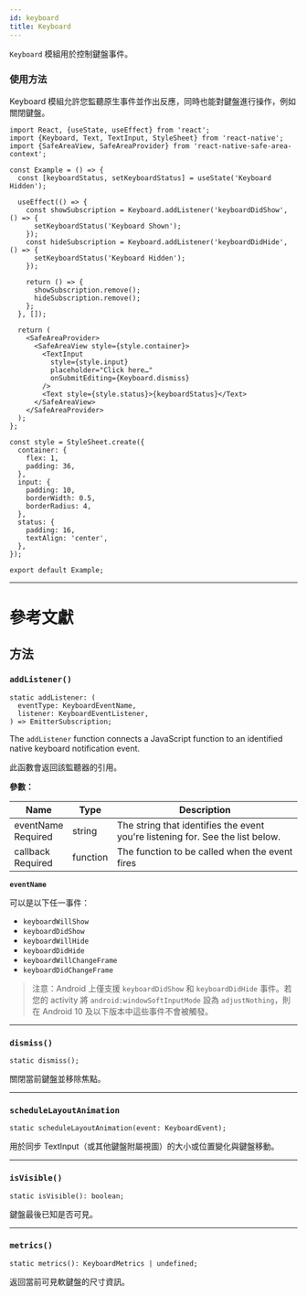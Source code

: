 ```yaml
---
id: keyboard
title: Keyboard
---
```


`Keyboard` 模組用於控制鍵盤事件。

### 使用方法

Keyboard 模組允許您監聽原生事件並作出反應，同時也能對鍵盤進行操作，例如關閉鍵盤。

```SnackPlayer name=Keyboard%20Example&supportedPlatforms=ios,android
import React, {useState, useEffect} from 'react';
import {Keyboard, Text, TextInput, StyleSheet} from 'react-native';
import {SafeAreaView, SafeAreaProvider} from 'react-native-safe-area-context';

const Example = () => {
  const [keyboardStatus, setKeyboardStatus] = useState('Keyboard Hidden');

  useEffect(() => {
    const showSubscription = Keyboard.addListener('keyboardDidShow', () => {
      setKeyboardStatus('Keyboard Shown');
    });
    const hideSubscription = Keyboard.addListener('keyboardDidHide', () => {
      setKeyboardStatus('Keyboard Hidden');
    });

    return () => {
      showSubscription.remove();
      hideSubscription.remove();
    };
  }, []);

  return (
    <SafeAreaProvider>
      <SafeAreaView style={style.container}>
        <TextInput
          style={style.input}
          placeholder="Click here…"
          onSubmitEditing={Keyboard.dismiss}
        />
        <Text style={style.status}>{keyboardStatus}</Text>
      </SafeAreaView>
    </SafeAreaProvider>
  );
};

const style = StyleSheet.create({
  container: {
    flex: 1,
    padding: 36,
  },
  input: {
    padding: 10,
    borderWidth: 0.5,
    borderRadius: 4,
  },
  status: {
    padding: 16,
    textAlign: 'center',
  },
});

export default Example;
```

---

# 參考文獻

## 方法

### `addListener()`

```tsx
static addListener: (
  eventType: KeyboardEventName,
  listener: KeyboardEventListener,
) => EmitterSubscription;
```

The `addListener` function connects a JavaScript function to an identified native keyboard notification event.

此函數會返回該監聽器的引用。

**參數：**

| Name                                                                     | Type     | Description                                                                    |
| ------------------------------------------------------------------------ | -------- | ------------------------------------------------------------------------------ |
| eventName <div className="label basic two-lines required">Required</div> | string   | The string that identifies the event you're listening for. See the list below. |
| callback <div className="label basic two-lines required">Required</div>  | function | The function to be called when the event fires                                 |

**`eventName`**

可以是以下任一事件：

- `keyboardWillShow`
- `keyboardDidShow`
- `keyboardWillHide`
- `keyboardDidHide`
- `keyboardWillChangeFrame`
- `keyboardDidChangeFrame`

> 注意：Android 上僅支援 `keyboardDidShow` 和 `keyboardDidHide` 事件。若您的 activity 將 `android:windowSoftInputMode` 設為 `adjustNothing`，則在 Android 10 及以下版本中這些事件不會被觸發。

---

### `dismiss()`

```tsx
static dismiss();
```

關閉當前鍵盤並移除焦點。

---

### `scheduleLayoutAnimation`

```tsx
static scheduleLayoutAnimation(event: KeyboardEvent);
```

用於同步 TextInput（或其他鍵盤附屬視圖）的大小或位置變化與鍵盤移動。

---

### `isVisible()`

```tsx
static isVisible(): boolean;
```

鍵盤最後已知是否可見。

---

### `metrics()`

```tsx
static metrics(): KeyboardMetrics | undefined;
```

返回當前可見軟鍵盤的尺寸資訊。